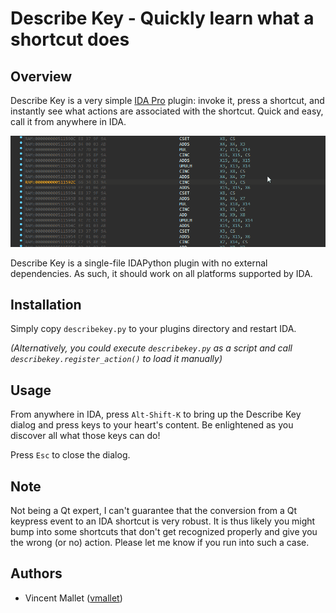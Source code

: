 # Describe Key - Quickly learn what a shortcut does


## Overview

Describe Key is a very simple 
[IDA Pro](https://www.hex-rays.com/products/ida/) plugin: invoke it, 
press a shortcut, and instantly see what actions are associated with 
the shortcut. Quick and easy, call it from anywhere in IDA.

![demo](images/ida-describekey-demo.gif)

Describe Key is a single-file IDAPython plugin with no external
dependencies. As such, it should work on all platforms supported by IDA.


## Installation

Simply copy `describekey.py` to your plugins directory and restart IDA.

_(Alternatively, you could execute `describekey.py` as a script and call
`describekey.register_action()` to load it manually)_


## Usage

From anywhere in IDA, press `Alt-Shift-K` to bring up the Describe Key 
dialog and press keys to your heart's content. Be enlightened as you
discover all what those keys can do!

Press `Esc` to close the dialog.


## Note

Not being a Qt expert, I can't guarantee that the conversion from a Qt 
keypress event to an IDA shortcut is very robust. It is thus likely you
might bump into some shortcuts that don't get recognized properly and
give you the wrong (or no) action. Please let me know if you run into
such a case.


## Authors

* Vincent Mallet ([vmallet](https://github.com/vmallet))